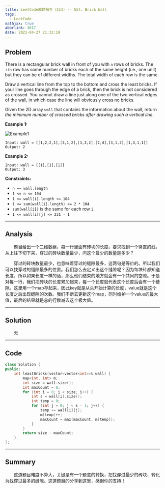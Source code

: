 ```yaml
---
title: LeetCode解题报告（353) -- 554. Brick Wall
tags:
  - LeetCode
mathjax: true
abbrlink: 3617
date: 2021-04-27 21:32:19
---
```


## Problem

There is a rectangular brick wall in front of you with `n` rows of bricks. The `ith` row has some number of bricks each of the same height (i.e., one unit) but they can be of different widths. The total width of each row is the same.

Draw a vertical line from the top to the bottom and cross the least bricks. If your line goes through the edge of a brick, then the brick is not considered as crossed. You cannot draw a line just along one of the two vertical edges of the wall, in which case the line will obviously cross no bricks.

Given the 2D array `wall` that contains the information about the wall, return *the minimum number of crossed bricks after drawing such a vertical line*.

<!-- more -->

**Example 1:**

![Example1](https://assets.leetcode.com/uploads/2021/04/24/cutwall-grid.jpg)

```
Input: wall = [[1,2,2,1],[3,1,2],[1,3,2],[2,4],[3,1,2],[1,3,1,1]]
Output: 2
```

**Example 2:**

```
Input: wall = [[1],[1],[1]]
Output: 3
```

**Constraints:**

- `n == wall.length`
- `1 <= n <= 104`
- `1 <= wall[i].length <= 104`
- `1 <= sum(wall[i].length) <= 2 * 104`
- `sum(wall[i])` is the same for each row `i`.
- `1 <= wall[i][j] <= 231 - 1`

------

## Analysis

&emsp;&emsp;题目给出一个二维数组，每一行里面有砖块的长度。要求找到一个竖直的线，从上往下切下来，穿过的砖块数量最少，问这个最少的数量是多少？

&emsp;&emsp;穿过的砖块数量最少，也意味着穿过的缝隙最多，这两句是等价的。所以我们可以找穿过的缝隙最多的位置。我们怎么去定义出这个缝隙呢？因为每块砖都知道长度，所以如果长度一样的话，那么他们结束的地方就会有一个共同的空隙。于是对每一行，我们把砖块的长度累加起来，每一个长度就代表这个长度后会有一个缝隙。这里用一个map存起来，因此key就是从头开始计算的长度，value就是这个长度之后出现缝隙的次数。我们不断去更新这个map，同时维护一个value的最大值，最后的结果就是总的行数减去这个极大值。

------

## Solution

&emsp;&emsp;无

------

## Code

```c++
class Solution {
public:
    int leastBricks(vector<vector<int>>& wall) {
        map<int, int> m;
        int size = wall.size();
        int maxCount = 0;
        for (int i = 0; i < size; i++) {
            int s = wall[i].size();
            int temp = 0;
            for (int j = 0; j < s - 1; j++) {
                temp += wall[i][j];
                m[temp]++;
                maxCount = max(maxCount, m[temp]);
            }
        }
        return size - maxCount;
    }
};
```

------

## Summary

&emsp;&emsp;这道题目难度不算大，关键是有一个题意的转换，把找穿过最少的砖块，转化为找穿过最多的缝隙。这道题目的分享到这里，感谢你的支持！
